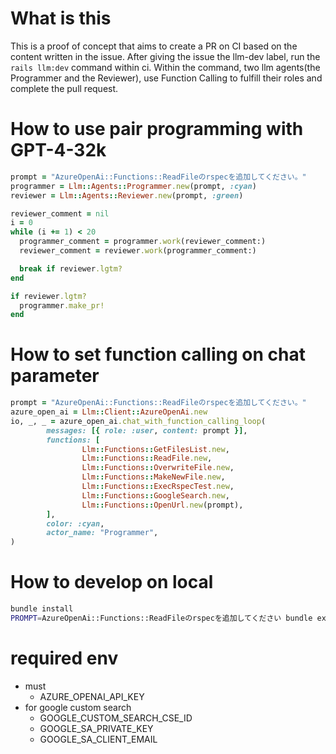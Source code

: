 # What is this

This is a proof of concept that aims to create a PR on CI based on the content written in the issue.
After giving the issue the llm-dev label, run the `rails llm:dev` command within ci.
Within the command, two llm agents(the Programmer and the Reviewer), use Function Calling to fulfill their roles and complete the pull request.

# How to use pair programming with GPT-4-32k

```ruby
prompt = "AzureOpenAi::Functions::ReadFileのrspecを追加してください。"
programmer = Llm::Agents::Programmer.new(prompt, :cyan)
reviewer = Llm::Agents::Reviewer.new(prompt, :green)

reviewer_comment = nil
i = 0
while (i += 1) < 20
  programmer_comment = programmer.work(reviewer_comment:)
  reviewer_comment = reviewer.work(programmer_comment:)

  break if reviewer.lgtm?
end

if reviewer.lgtm?
  programmer.make_pr!
end
```

# How to set function calling on chat parameter

```ruby
prompt = "AzureOpenAi::Functions::ReadFileのrspecを追加してください。"
azure_open_ai = Llm::Client::AzureOpenAi.new
io, _, _ = azure_open_ai.chat_with_function_calling_loop(
        messages: [{ role: :user, content: prompt }],
        functions: [
                Llm::Functions::GetFilesList.new,
                Llm::Functions::ReadFile.new,
                Llm::Functions::OverwriteFile.new,
                Llm::Functions::MakeNewFile.new,
                Llm::Functions::ExecRspecTest.new,
                Llm::Functions::GoogleSearch.new,
                Llm::Functions::OpenUrl.new(prompt),
        ],
        color: :cyan,
        actor_name: "Programmer",
)
```

# How to develop on local
```bash
bundle install
PROMPT=AzureOpenAi::Functions::ReadFileのrspecを追加してください bundle exec rails llm:dev
```

# required env
- must
  - AZURE_OPENAI_API_KEY
- for google custom search
  - GOOGLE_CUSTOM_SEARCH_CSE_ID
  - GOOGLE_SA_PRIVATE_KEY
  - GOOGLE_SA_CLIENT_EMAIL